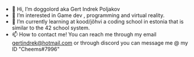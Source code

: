 - 👋 Hi, I’m doggolord aka Gert Indrek Poljakov
- 👀 I’m interested in Game dev , programming and virtual reality.
- 🌱 I’m currently learning at kood/jõhvi a coding school in estonia that is similar to the 42 school system.
- 📫 How to contact me! You can reach me through my email gertindrek@hotmail.com or through discord you can message me @ my ID "Cheems#7996"
